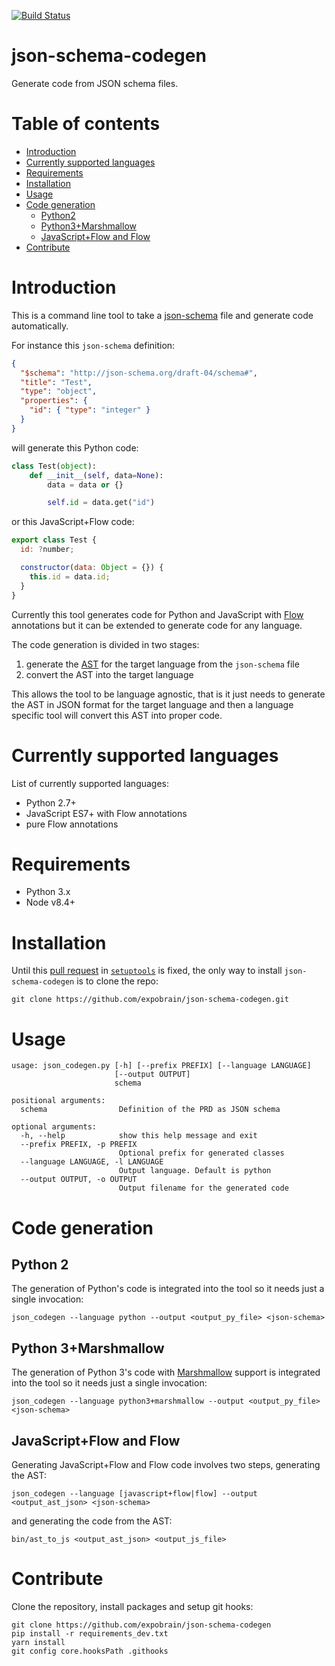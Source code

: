 [![Build Status](https://travis-ci.org/expobrain/json-schema-codegen.svg?branch=master)](https://travis-ci.org/expobrain/json-schema-codegen)

# json-schema-codegen

Generate code from JSON schema files.

# Table of contents

- [Introduction](#introduction)
- [Currently supported languages](#currently-supported-languages)
- [Requirements](#requirements)
- [Installation](#installation)
- [Usage](#usage)
- [Code generation](#code-generation)
  - [Python2](#python-2)
  - [Python3+Marshmallow](#python-3marshmallow)
  - [JavaScript+Flow and Flow](#javascriptflow-and-flow)
- [Contribute](#contribute)

# Introduction

This is a command line tool to take a [json-schema](http://json-schema.org/) file and generate code automatically.

For instance this `json-schema` definition:

```json
{
  "$schema": "http://json-schema.org/draft-04/schema#",
  "title": "Test",
  "type": "object",
  "properties": {
    "id": { "type": "integer" }
  }
}
```

will generate this Python code:

```python
class Test(object):
    def __init__(self, data=None):
        data = data or {}

        self.id = data.get("id")
```

or this JavaScript+Flow code:

```javascript
export class Test {
  id: ?number;

  constructor(data: Object = {}) {
    this.id = data.id;
  }
}
```

Currently this tool generates code for Python and JavaScript with [Flow](https://flow.org/) annotations but it can be extended to generate code for any language.

The code generation is divided in two stages:

1.  generate the [AST](https://en.wikipedia.org/wiki/Abstract_syntax_tree) for the target language from the `json-schema` file
1.  convert the AST into the target language

This allows the tool to be language agnostic, that is it just needs to generate the AST in JSON format for the target language and then a language specific tool will convert this AST into proper code.

# Currently supported languages

List of currently supported languages:

- Python 2.7+
- JavaScript ES7+ with Flow annotations
- pure Flow annotations

# Requirements

- Python 3.x
- Node v8.4+

# Installation

Until this [pull request](https://github.com/pypa/setuptools/pull/1389) in [`setuptools`](https://pypi.org/project/setuptools/) is fixed, the only way to install `json-schema-codegen` is to clone the repo:

```shell
git clone https://github.com/expobrain/json-schema-codegen.git
```

# Usage

```shell
usage: json_codegen.py [-h] [--prefix PREFIX] [--language LANGUAGE]
                       [--output OUTPUT]
                       schema

positional arguments:
  schema                Definition of the PRD as JSON schema

optional arguments:
  -h, --help            show this help message and exit
  --prefix PREFIX, -p PREFIX
                        Optional prefix for generated classes
  --language LANGUAGE, -l LANGUAGE
                        Output language. Default is python
  --output OUTPUT, -o OUTPUT
                        Output filename for the generated code
```

# Code generation

## Python 2

The generation of Python's code is integrated into the tool so it needs just a single invocation:

```shell
json_codegen --language python --output <output_py_file> <json-schema>
```

## Python 3+Marshmallow

The generation of Python 3's code with [Marshmallow](https://marshmallow.readthedocs.io/en/2.x-line/) support is integrated into the tool so it needs just a single invocation:

```shell
json_codegen --language python3+marshmallow --output <output_py_file> <json-schema>
```

## JavaScript+Flow and Flow

Generating JavaScript+Flow and Flow code involves two steps, generating the AST:

```shell
json_codegen --language [javascript+flow|flow] --output <output_ast_json> <json-schema>
```

and generating the code from the AST:

```shell
bin/ast_to_js <output_ast_json> <output_js_file>
```

# Contribute

Clone the repository, install packages and setup git hooks:

```shell
git clone https://github.com/expobrain/json-schema-codegen
pip install -r requirements_dev.txt
yarn install
git config core.hooksPath .githooks
```
